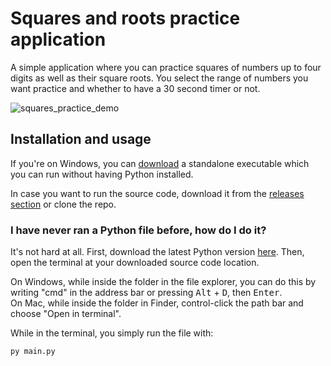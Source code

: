# Squares and roots practice application

A simple application where you can practice squares of numbers up to four digits as well as their square roots. You select the range of numbers you want practice and whether to have a 30 second timer or not.

![squares_practice_demo](https://github.com/user-attachments/assets/ab1805ea-d247-4b5a-b3a2-2a337e894ac2)

## Installation and usage

If you're on Windows, you can [download]() a standalone executable which you can run without having Python installed. 

In case you want to run the source code, download it from the [releases section]() or clone the repo.

### I have never ran a Python file before, how do I do it?

It's not hard at all. First, download the latest Python version [here](https://www.python.org/downloads/). Then, open the terminal at your downloaded source code location.

On Windows, while inside the folder in the file explorer, you can do this by writing "cmd" in the address bar or pressing <kbd>Alt</kbd> + <kbd>D</kbd>, then <kbd>Enter</kbd>.<br />
On Mac, while inside the folder in Finder, control-click the path bar and choose "Open in terminal".

While in the terminal, you simply run the file with:
```bash
py main.py
```
